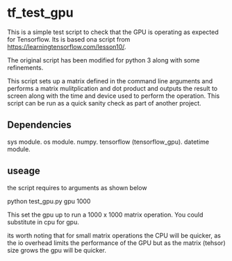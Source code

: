 # tf_test_gpu

This is a simple test script to check that the GPU is operating as expected for Tensorflow. 
Its is based ona script from https://learningtensorflow.com/lesson10/.

The original script has been modified for python 3 along with some refinements.

This script sets up a matrix defined in the command line arguments and performs a matrix mulitplication and dot product
and outputs the result to screen along with the time and device used to perform the operation.
This script can be run as a quick sanity check as part of another project.

## Dependencies 
sys module.
os module.
numpy.
tensorflow (tensorflow_gpu).
datetime module.

## useage

the script requires to arguments as shown below

python test_gpu.py gpu 1000

This set the gpu up to run a 1000 x 1000 matrix operation. You could substitute in cpu for gpu.

its worth noting that for small matrix operations the CPU will be quicker, as the io overhead limits the
performance of the GPU but as the matrix (tehsor) size grows the gpu will be quicker.
